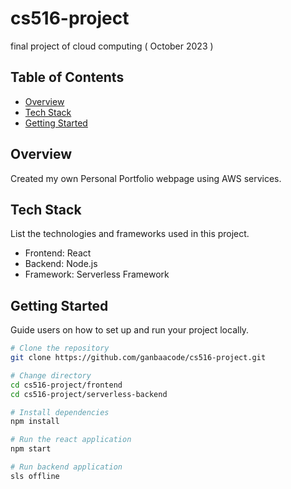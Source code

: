 # cs516-project

final project of cloud computing ( October 2023 )

## Table of Contents
- [Overview](#overview)
- [Tech Stack](#tech-stack)
- [Getting Started](#getting-started)

## Overview

Created my own Personal Portfolio webpage using AWS services.

## Tech Stack

List the technologies and frameworks used in this project.

- Frontend: React
- Backend: Node.js
- Framework: Serverless Framework

## Getting Started

Guide users on how to set up and run your project locally.

```bash
# Clone the repository
git clone https://github.com/ganbaacode/cs516-project.git

# Change directory
cd cs516-project/frontend 
cd cs516-project/serverless-backend 

# Install dependencies
npm install

# Run the react application
npm start

# Run backend application
sls offline
